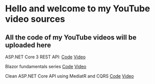 # Hello and welcome to my YouTube video sources
## All the code of my YouTube videos will be uploaded here

ASP.NET Core 3 REST API: [Code](https://github.com/Elfocrash/Youtube.Sources/tree/master/ASPNETCoreTutorials/RestApiTutorial) [Video](https://www.youtube.com/playlist?list=PLUOequmGnXxOgmSDWU7Tl6iQTsOtyjtwU)

Blazor fundamentals series [Code](https://github.com/Elfocrash/Youtube.Sources/tree/master/BlazorTutorials/BlazorFundamentals) [Video](https://www.youtube.com/playlist?list=PLUOequmGnXxPrY79JGnF72e1Pba8z93zo)

Clean ASP.NET Core API using MediatR and CQRS [Code](https://github.com/Elfocrash/Youtube.Sources/tree/master/ASPNETCoreTutorials/ASPNETCoreAndMediatR) [Video](https://youtu.be/YzOBrVlthMk)
